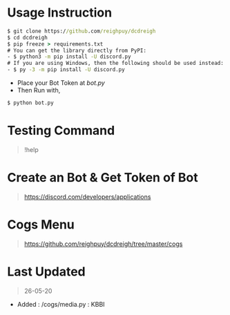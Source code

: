 # Usage Instruction

```cmd
$ git clone https://github.com/reighpuy/dcdreigh
$ cd dcdreigh
$ pip freeze > requirements.txt
# You can get the library directly from PyPI:
- $ python3 -m pip install -U discord.py
# If you are using Windows, then the following should be used instead:
- $ py -3 -m pip install -U discord.py
```

  - Place your Bot Token at *bot.py*
  - Then Run with,
```cmd
$ python bot.py
```
# Testing Command
> !help

# Create an Bot & Get Token of Bot
> https://discord.com/developers/applications

# Cogs Menu
> https://github.com/reighpuy/dcdreigh/tree/master/cogs

# Last Updated
> 26-05-20
  - Added : /cogs/media.py : KBBI
